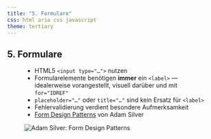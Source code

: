 ```yaml
---
title: "5. Formulare"
css: html aria css javascript
theme: tertiary
---
```

## 5. Formulare

<figure class="side-by-side">
<figcaption>

- HTML5 `<input type="…">` nutzen
- Formularelemente benötigen **immer** ein `<label>` — idealerweise vorangestellt, visuell darüber und mit `for="IDREF"`
- `placeholder="…"` oder `title="…"` sind kein Ersatz für `<label>`
- Fehlervalidierung verdient besondere Aufmerksamkeit
- [Form Design Patterns](https://www.smashingmagazine.com/printed-books/form-design-patterns/) von Adam Silver

</figcaption>

![Adam Silver: Form Design Patterns](images/form-design-patterns.jpg)

</figure>
